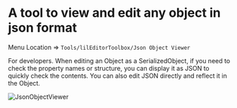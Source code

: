 ﻿# A tool to view and edit any object in json format

Menu Location => `Tools/lilEditorToolbox/Json Object Viewer`

For developers. When editing an Object as a SerializedObject, if you need to check the property names or structure, you can display it as JSON to quickly check the contents. You can also edit JSON directly and reflect it in the Object.

![JsonObjectViewer](/images/en_US/EditorWindow/JsonObjectViewer.png "JsonObjectViewer")
